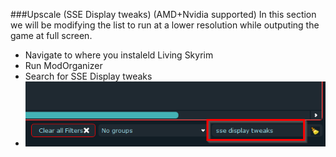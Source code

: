 ###Upscale (SSE Display tweaks) (AMD+Nvidia supported)
In this section we will be modifying the list to run at a lower resolution while outputing the game at full screen.

- Navigate to where you instaleld Living Skyrim
- Run ModOrganizer
- Search for SSE Display tweaks
- ![alt text](https://github.com/GamingConsultant/LivingSkyrim4/blob/main/Images/Performance/per1.PNG)

